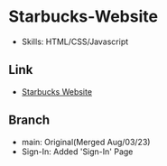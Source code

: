 # Starbucks-Website

- Skills: HTML/CSS/Javascript

## Link

- [Starbucks Website](https://devkonis-overwatch.netlify.app/)

## Branch

- main: Original(Merged Aug/03/23)
- Sign-In: Added 'Sign-In' Page
